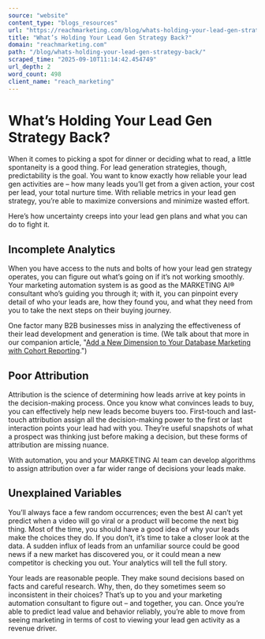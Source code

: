```yaml
---
source: "website"
content_type: "blogs_resources"
url: "https://reachmarketing.com/blog/whats-holding-your-lead-gen-strategy-back/"
title: "What’s Holding Your Lead Gen Strategy Back?"
domain: "reachmarketing.com"
path: "/blog/whats-holding-your-lead-gen-strategy-back/"
scraped_time: "2025-09-10T11:14:42.454749"
url_depth: 2
word_count: 498
client_name: "reach_marketing"
---
```


# What’s Holding Your Lead Gen Strategy Back?

When it comes to picking a spot for dinner or deciding what to read, a little spontaneity is a good thing. For lead generation strategies, though, predictability is the goal. You want to know exactly how reliable your lead gen activities are – how many leads you’ll get from a given action, your cost per lead, your total nurture time. With reliable metrics in your lead gen strategy, you’re able to maximize conversions and minimize wasted effort.

Here’s how uncertainty creeps into your lead gen plans and what you can do to fight it.

## Incomplete Analytics

When you have access to the nuts and bolts of how your lead gen strategy operates, you can figure out what’s going on if it’s not working smoothly. Your marketing automation system is as good as the MARKETING AI® consultant who’s guiding you through it; with it, you can pinpoint every detail of who your leads are, how they found you, and what they need from you to take the next steps on their buying journey.

One factor many B2B businesses miss in analyzing the effectiveness of their lead development and generation is time. (We talk about that more in our companion article, "[Add a New Dimension to Your Database Marketing with Cohort Reporting](https://reachmarketing.com/add-a-new-dimension-to-your-database-marketing-with-cohort-reporting/).")

## Poor Attribution

Attribution is the science of determining how leads arrive at key points in the decision-making process. Once you know what convinces leads to buy, you can effectively help new leads become buyers too. First-touch and last-touch attribution assign all the decision-making power to the first or last interaction points your lead had with you. They’re useful snapshots of what a prospect was thinking just before making a decision, but these forms of attribution are missing nuance.

With automation, you and your MARKETING AI team can develop algorithms to assign attribution over a far wider range of decisions your leads make.

## Unexplained Variables

You’ll always face a few random occurrences; even the best AI can’t yet predict when a video will go viral or a product will become the next big thing. Most of the time, you should have a good idea of why your leads make the choices they do. If you don’t, it’s time to take a closer look at the data. A sudden influx of leads from an unfamiliar source could be good news if a new market has discovered you, or it could mean a new competitor is checking you out. Your analytics will tell the full story.

Your leads are reasonable people. They make sound decisions based on facts and careful research. Why, then, do they sometimes seem so inconsistent in their choices? That’s up to you and your marketing automation consultant to figure out – and together, you can. Once you’re able to predict lead value and behavior reliably, you’re able to move from seeing marketing in terms of cost to viewing your lead gen activity as a revenue driver.